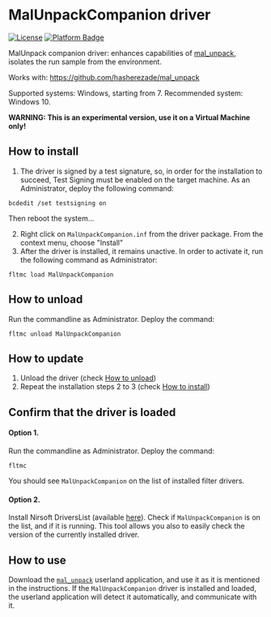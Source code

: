 # MalUnpackCompanion driver

[![License](https://img.shields.io/badge/License-BSD%202--Clause-blue.svg)](https://github.com/hasherezade/mal_unpack_drv/blob/main/LICENSE)
[![Platform Badge](https://img.shields.io/badge/Windows-0078D6?logo=windows)](https://github.com/hasherezade/mal_unpack_drv)

MalUnpack companion driver: enhances capabilities of [mal_unpack](https://github.com/hasherezade/mal_unpack), isolates the run sample from the environment.

Works with: https://github.com/hasherezade/mal_unpack


Supported systems: Windows, starting from 7. Recommended system: Windows 10.

**WARNING: This is an experimental version, use it on a Virtual Machine only!**

## How to install


1. The driver is signed by a test signature, so, in order for the installation to succeed, Test Signing must be enabled on the target machine. As an Administrator, deploy the following command:

```
bcdedit /set testsigning on
```

Then reboot the system...

2. Right click on `MalUnpackCompanion.inf` from the driver package. From the context menu, choose "Install"
3. After the driver is installed, it remains unactive. In order to activate it, run the following command as Administrator:
```
fltmc load MalUnpackCompanion
```

## How to unload

Run the commandline as Administrator. Deploy the command:
```
fltmc unload MalUnpackCompanion
```

##  How to update

1. Unload the driver (check [How to unload](https://github.com/hasherezade/mal_unpack_drv/blob/main/README.md#how-to-unload))
2. Repeat the installation steps 2 to 3 (check [How to install](https://github.com/hasherezade/mal_unpack_drv/blob/main/README.md#how-to-install))

## Confirm that the driver is loaded

#### Option 1.

Run the commandline as Administrator. Deploy the command:
```
fltmc
```
You should see `MalUnpackCompanion` on the list of installed filter drivers.

#### Option 2.

Install Nirsoft DriversList (available [here](https://www.nirsoft.net/utils/installed_drivers_list.html)). Check if `MalUnpackCompanion` is on the list, and if it is running. This tool allows you also to easily check the version of the currently installed driver.

How to use
---

Download the [`mal_unpack`](https://github.com/hasherezade/mal_unpack) userland application, and use it as it is mentioned in the instructions. If the `MalUnpackCompanion` driver is installed and loaded, the userland application will detect it automatically, and communicate with it.

